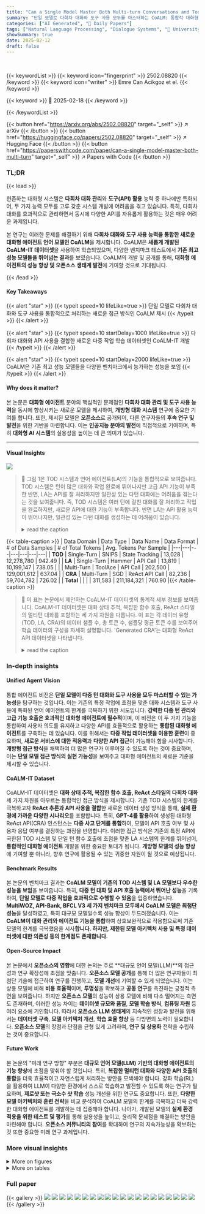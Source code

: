 ```yaml
---
title: "Can a Single Model Master Both Multi-turn Conversations and Tool Use? CoALM: A Unified Conversational Agentic Language Model"
summary: "단일 모델로 다회차 대화와 도구 사용 모두를 마스터하는 CoALM: 통합적 대화형 에이전트 언어 모델"
categories: ["AI Generated", "🤗 Daily Papers"]
tags: ["Natural Language Processing", "Dialogue Systems", "🏢 University of Illinois Urbana-Champaign",]
showSummary: true
date: 2025-02-12
draft: false
---
```


<br>

{{< keywordList >}}
{{< keyword icon="fingerprint" >}} 2502.08820 {{< /keyword >}}
{{< keyword icon="writer" >}} Emre Can Acikgoz et el. {{< /keyword >}}
 
{{< keyword >}} 🤗 2025-02-18 {{< /keyword >}}
 
{{< /keywordList >}}

{{< button href="https://arxiv.org/abs/2502.08820" target="_self" >}}
↗ arXiv
{{< /button >}}
{{< button href="https://huggingface.co/papers/2502.08820" target="_self" >}}
↗ Hugging Face
{{< /button >}}
{{< button href="https://paperswithcode.com/paper/can-a-single-model-master-both-multi-turn" target="_self" >}}
↗ Papers with Code
{{< /button >}}




### TL;DR


{{< lead >}}

현존하는 대화형 시스템은 **다회차 대화 관리**와 **도구(API) 활용** 능력 중 하나에만 특화되어, 두 가지 능력 모두를 고루 갖춘 시스템 개발에 어려움을 겪고 있습니다. 특히, 다회차 대화를 효과적으로 관리하면서 동시에 다양한 API를 자유롭게 활용하는 것은 매우 어려운 과제입니다.

본 연구는 이러한 문제를 해결하기 위해 **다회차 대화와 도구 사용 능력을 통합한 새로운 대화형 에이전트 언어 모델인 CoALM**을 제시합니다.  CoALM은 **새롭게 개발된 CoALM-IT 데이터셋**을 사용하여 학습되었으며, 다양한 벤치마크 테스트에서 **기존 최고 성능 모델들을 뛰어넘는 결과**를 보였습니다.  CoALM의 개발 및 공개를 통해, **대화형 에이전트의 성능 향상 및 오픈소스 생태계 발전**에 기여할 것으로 기대됩니다.

{{< /lead >}}


#### Key Takeaways

{{< alert "star" >}}
{{< typeit speed=10 lifeLike=true >}} 단일 모델로 다회차 대화와 도구 사용을 통합적으로 처리하는 새로운 접근 방식인 CoALM 제시 {{< /typeit >}}
{{< /alert >}}

{{< alert "star" >}}
{{< typeit speed=10 startDelay=1000 lifeLike=true >}} 다회차 대화와 API 사용을 결합한 새로운 다중 작업 학습 데이터셋인 CoALM-IT 개발 {{< /typeit >}}
{{< /alert >}}

{{< alert "star" >}}
{{< typeit speed=10 startDelay=2000 lifeLike=true >}} CoALM은 기존 최고 성능 모델들을 다양한 벤치마크에서 능가하는 성능을 보임 {{< /typeit >}}
{{< /alert >}}

#### Why does it matter?
본 논문은 **대화형 에이전트** 분야의 핵심적인 문제점인 **다회차 대화 관리 및 도구 사용 능력**을 동시에 향상시키는 새로운 모델을 제시하여, **개방형 대화 시스템** 연구에 중요한 기여를 합니다.  또한, 제시된 모델은 **오픈소스**로 공개되어, 다른 연구자들의 **후속 연구 및 발전**을 위한 기반을 마련합니다. 이는 **인공지능 분야의 발전**에 직접적으로 기여하며, 특히 **대화형 AI 시스템**의 실용성을 높이는 데 큰 의미가 있습니다. 

------
#### Visual Insights



![](https://arxiv.org/html/2502.08820/x1.png)

> 🔼 그림 1은 TOD 시스템과 언어 에이전트(LA)의 기능을 통합적으로 보여줍니다. TOD 시스템은 턴이 많은 대화와 작업 완료에 뛰어나지만 고급 API 기능이 부족한 반면, LA는 API를 잘 처리하지만 일관성 있는 다턴 대화에는 어려움을 겪는다는 것을 보여줍니다.  즉, TOD 시스템은 여러 턴에 걸친 대화를 잘 처리하고 작업을 완료하지만, 새로운 API에 대한 기능이 부족합니다. 반면 LA는 API 활용 능력이 뛰어나지만,  일관성 있는 다턴 대화를 생성하는 데 어려움이 있습니다.
> <details>
> <summary>read the caption</summary>
> Figure 1: Unifying Capabilities of TOD Systems and LAs. TOD systems excel in multi-turn conversations and task completion but lack advanced API capabilities, while LA handle APIs well but struggle with coherent multi-turn dialogue.
> </details>





{{< table-caption >}}
| Data Domain | Data Type | Data Name | Data Format | # of Data Samples | # of Total Tokens | Avg. Tokens Per Sample |
|---|---|---|---|---|---|---|
| **TOD** | Single-Turn | SNIPS | State Tracking | 13,028 | 12,278,780 | 942.49 |
| **LA** | Single-Turn | Hammer | API Call | 13,819 | 10,199,147 | 738.05 |
|  | Multi-Turn | ToolAce | API Call | 202,500 | 129,001,612 | 637.04 |
| **CRA** | Multi-Turn | SGD | ReAct API Call | 82,236 | 59,704,782 | 726.02 |
| **Total** |  |  |  | 311,583 | 211,184,321 | 760.90 |{{< /table-caption >}}

> 🔼 이 표는 논문에서 제안하는 CoALM-IT 데이터셋의 통계적 세부 정보를 보여줍니다.  CoALM-IT 데이터셋은 대화 상태 추적, 복잡한 함수 호출, ReAct 스타일의 멀티턴 대화를 포함하는 세 가지 차원을 다룹니다.  이 표는 각 데이터 유형(TOD, LA, CRA)의 데이터 샘플 수, 총 토큰 수, 샘플당 평균 토큰 수를 보여주어 학습 데이터의 구성을 자세히 설명합니다.  'Generated CRA'는 대화형 ReAct API 데이터셋을 나타냅니다.
> <details>
> <summary>read the caption</summary>
> Table 1: CoALM-IT Dataset Details. Statistical details of our proposed CoALM-IT dataset showcasing the training mixtures. Generated CRA denotes the Conversational ReAct API dataset.
> </details>





### In-depth insights


#### Unified Agent Vision
통합 에이전트 비전은 **단일 모델이 다중 턴 대화와 도구 사용을 모두 마스터할 수 있는 가능성**을 탐구하는 것입니다. 이는 기존의 특정 작업에 초점을 맞춘 대화 시스템과 도구 사용에 특화된 언어 에이전트의 한계를 극복하기 위한 시도입니다.  **강력한 다중 턴 관리와 고급 기능 호출은 효과적인 대화형 에이전트에 필수적**이며, 이 비전은 이 두 가지 기능을 통합하여 사용자 의도를 유지하고 다양한 API를 효율적으로 활용하는 **통합된 대화형 에이전트**를 구축하는 데 있습니다. 이를 위해서는 **다중 작업 데이터셋을 이용한 훈련**이 중요하며,  **새로운 서비스에 대한 적응력**과 **다양한 API 접근**이 가능해야 함을 시사합니다.  **개방형 접근 방식**을 채택하여  더 많은 연구가 이루어질 수 있도록 하는 것이 중요하며, 이는 **단일 모델 접근 방식의 실현 가능성**을 보여주고 대화형 에이전트의 새로운 기준을 제시할 수 있습니다.

#### CoALM-IT Dataset
CoALM-IT 데이터셋은 **대화 상태 추적, 복잡한 함수 호출, ReAct 스타일의 다회차 대화** 세 가지 차원을 아우르는 통합적인 접근 방식을 제시합니다.  기존 TOD 시스템의 한계를 극복하고자 **ReAct 추론과 API 사용을 결합**한 새로운 데이터 생성 방식을 통해,  **실제 환경에 가까운 다양한 시나리오**를 포함합니다. 특히, **GPT-4를 활용**하여 생성된 대화형 ReAct API(CRA) 인스턴스는 **다중 사고 단계를 통합**하여, 모델이 API 호출 여부 및 사용자 응답 여부를 결정하는 과정을 반영합니다.  이러한 접근 방식은 기존의 특정 API에 국한된 TOD 시스템 및 단일 턴 함수 호출에 초점을 맞춘 LA 시스템의 한계를 뛰어넘어, **통합적인 대화형 에이전트** 개발을 위한 중요한 토대가 됩니다.  **개방형 모델의 성능 향상**에 기여할 뿐 아니라, 향후 연구에 활용될 수 있는 귀중한 자원이 될 것으로 예상됩니다.

#### Benchmark Results
본 논문의 벤치마크 결과는 **CoALM 모델이 기존의 TOD 시스템 및 LA 모델보다 우수한 성능을 보임**을 보여줍니다. 특히, **다중 턴 대화 및 API 호출 능력에서 뛰어난 성능**을 기록하여, **단일 모델로 다중 작업을 효과적으로 수행할 수 있음**을 입증하였습니다.  **MultiWOZ, API-Bank, BFCL V3 세 가지 벤치마크 모두에서 CoALM 모델은 최첨단 성능**을 달성하였고, 특히 대규모 모델일수록 성능 향상이 두드러졌습니다. 이는 **CoALM이 대화 관리와 에이전트 기능을 통합**하여 상호보완적으로 작용함으로써 기존 모델의 한계를 극복했음을 시사**합니다. 하지만, 제한된 모델 아키텍처 사용 및 특정 데이터셋에 대한 의존성 등의 한계점도 존재합니다.**

#### Open-Source Impact
본 논문에서 **오픈소스의 영향**에 대한 논의는 주로 **대규모 언어 모델(LLM)**의 접근성과 연구 확장성에 초점을 맞춥니다.  **오픈소스 모델 공개**를 통해 더 많은 연구자들이 최첨단 기술에 접근하여 연구를 진행하고, **모델 개선**에 기여할 수 있게 되었습니다. 이는 상용 모델에 비해 **비용 효율적**이며, **투명성**을 확보하고 **공동 연구**를 촉진하는 긍정적 측면을 보여줍니다.  하지만 **오픈소스 모델**의 성능이 상용 모델에 비해 다소 떨어지는 측면도 존재하며, 이러한 성능 차이는  **데이터셋 규모와 품질**, **모델 학습 방식**, **컴퓨팅 자원** 등 여러 요소에 기인합니다. 따라서 **오픈소스 LLM 생태계**의 지속적인 성장과 발전을 위해서는 **데이터셋 구축**, **모델 아키텍처 개선**, **학습 효율 향상** 등 다방면의 노력이 필요합니다. **오픈소스 모델**의 장점과 단점을 균형 있게 고려하여, **연구 및 상용화** 전략을 수립하는 것이 중요합니다.

#### Future Work
본 논문의 "미래 연구 방향" 부분은 **대규모 언어 모델(LLM) 기반의 대화형 에이전트의 기능 향상**에 초점을 맞춰야 할 것입니다.  특히, **복잡한 멀티턴 대화와 다양한 API 호출의 통합**을 더욱 효율적이고 자연스럽게 처리하는 방안을 모색해야 합니다.  강화 학습(RL)을 활용하여 LLM이 다양한 환경에서 스스로 학습하고 발전할 수 있도록 하는 연구가 필요하며, **제로샷 또는 극소수 샷 학습** 성능 개선을 위한 연구도 중요합니다.  또한, **다양한 모델 아키텍처와 훈련 전략**을 비교 분석하여 CoALM 모델의 한계를 극복하고 더욱 강력한 대화형 에이전트를 개발하는 데 집중해야 합니다.  나아가, 개발된 모델의 **실제 환경 적용을 위한 테스트 및 평가**를 통해 실용성을 높이고, 윤리적 문제점을 해결하는 방안을 마련해야 합니다.  **오픈소스 커뮤니티의 참여**를 확대하여 연구의 지속가능성을 확보하는 것 또한 중요한 미래 연구 과제입니다.


### More visual insights

<details>
<summary>More on figures
</summary>


![](https://arxiv.org/html/2502.08820/x2.png)

> 🔼 그림 2는 CoALM 파이프라인의 개요를 보여줍니다. 데이터 변환 과정과 미세 조정 프레임워크를 보여주는 데 중점을 둡니다. 위쪽 세 줄은 데이터 변환 과정을 나타내며, 오른쪽에는 해당 예시가 나와 있습니다. 각 훈련 샘플에서 녹색 텍스트는 지시어 샘플의 입력 구성 요소를 강조하고, 보라색 텍스트는 미세 조정 중에 최적화된 대상 출력을 나타냅니다. 자세한 내용은 그림 4~7을 참조하십시오.
> <details>
> <summary>read the caption</summary>
> Figure 2: Overview of the CoALM Pipeline. This figure illustrates our dataset generation and fine-tuning framework. The top three rows depict the data transformation processes, along with a corresponding sample shown on the right. In each training sample, green text highlights the input components of the instruction sample, while purple text indicates the target outputs optimized during fine-tuning. For detailed examples, refer to Figures 4 - 7.
> </details>



![](https://arxiv.org/html/2502.08820/x3.png)

> 🔼 그림 3은 CoALM 모델과 다른 기준 모델들의 함수 호출 성능을 API-Bank L1(위쪽) 및 BFCL V3 병렬 함수 호출(아래쪽) 벤치마크에서 비교 분석한 결과를 보여줍니다.  API-Bank L1은 단일 함수 호출, BFCL V3는 병렬 함수 호출 시나리오를 평가합니다. 이 그림은 각 모델의 출력 결과와 정답을 제시하여, CoALM 모델이 다른 모델들에 비해 일관되게 우수한 성능을 보임을 시각적으로 보여줍니다.  특히, 다른 모델들이 구문 오류, 함수 누락, 잘못된 값 등의 문제를 보이는 반면, CoALM은 정확한 함수 호출과 매개변수를 제공하여 정답을 생성합니다.
> <details>
> <summary>read the caption</summary>
> Figure 3: Error Analysis of Function-Calling Results. Illustrated performance comparison on function calling benchmarks API-Bank L1 (top) and BFCL V3 parallel function call (bottom). Results demonstrate CoALM’s consistent performance compared to other baselines.
> </details>



</details>




<details>
<summary>More on tables
</summary>


{{< table-caption >}}
| Method | Success | JGA |
|---|---|---|
| CoALM 8B (ours) | 51.6 | 30.4 |
| CoALM 70B (ours) | 69.4 | 43.8 |
| CoALM 405B (ours)<sup>*</sup> | 66.7 | 38.8 |
| Hammer 2.0 7B | 23.5 | 21.7 |
| ToolAce | 18.0 | 34.4 |
| Granite-20B-Code | 10.7 | 21.8 |
| CodeActAgent | 9.5 | 20.2 |
| Llama 3.1 8B Instruct | 19.9 | 26.3 |
| Llama 3.3 70B Instruct | 67.6 | 40.8 |
| Mistral-7B-Instruct-v0.3 | 31.2 | 27.0 |
| FNCTOD [Li et al. (2024)](<https://arxiv.org/pdf/2502.08820.pdf>) | 44.4 | 37.9 |
| NC-Latent-TOD [King and Flanigan (2024)](<https://arxiv.org/pdf/2502.08820.pdf>) | 68.3 | 39.7 |
| GPT 3.5 Turbo [Hudeček and Dusek (2023)](<https://arxiv.org/pdf/2502.08820.pdf>) | - | 13.5 |
| GPT4o-mini | 69.9 | 38.4 |
| GPT4o | 75.5 | 36.9 |{{< /table-caption >}}
> 🔼 표 2는 MultiWOZ 2.4 대화 벤치마크에서 다양한 모델들의 성능을 비교 분석한 결과를 보여줍니다. MultiWOZ 2.4는 호텔 예약, 식당 예약, 교통편 예약 등 여러 도메인에 걸친 복잡한 대화 시나리오를 포함하고 있습니다.  표에는 각 모델의 성공률(Success)과 공동 목표 달성률(JGA)이 제시되어 있으며, 가장 높은 점수는 굵은 글씨체로 강조 표시되어 있습니다.  CoALM 405B 모델의 경우 아직 훈련이 완료되지 않은 중간 지점(checkpoint)의 결과이므로, (*) 표시로 구분되어 있습니다.
> <details>
> <summary>read the caption</summary>
> Table 2: MultiWOZ 2.4 Benchmark Results. Performance comparison across models on MultiWOZ 2.4 dialogue benchmark. Best scores are highlighted with bold. The asterisk (*) on CoALM 405B denotes the checkpoint from one completed epoch, as the model is still under training.
> </details>

{{< table-caption >}}
| Model | Rouge-L* (L-1) | Rouge-L* (L-2) | Rouge-1 (L-1) | Rouge-1 (L-2) | Rouge-2 (L-1) | Rouge-2 (L-2) | BLEU-4 (L-1) | BLEU-4 (L-2) |
|---|---|---|---|---|---|---|---|---|
| CoALM 8B (ours) | 92.8 | 81.9 | 94.1 | 81.2 | 91.9 | 76.4 | 89.4 | 69.7 |
| CoALM 70B (ours) | 92.7 | 83.2 | 94.5 | 82.7 | 92.5 | 78.9 | 89.5 | 72.4 |
| CoALM 405B (ours)* | 93.4 | 77.8 | 94.5 | 77.1 | 92.4 | 71.9 | 90.3 | 64.4 |
| Llama 3.1 8B Instruct | 72.7 | 75.2 | 84.0 | 81.4 | 79.8 | 76.3 | 62.3 | 65.1 |
| Qwen2.5 7B Instruct | 84.3 | 73.9 | 88.9 | 78.5 | 84.6 | 71.2 | 76.4 | 64.2 |
| Hammer 2.0 7B | 90.1 | 74.0 | 92.3 | 74.1 | 89.9 | 68.5 | 85.4 | 58.4 |
| ToolAce | 81.5 | 63.6 | 88.8 | 71.3 | 85.0 | 63.0 | 76.1 | 67.0 |
| Granite-20B-Code | 60.3 | 45.7 | 64.7 | 48.9 | 59.5 | 43.4 | 43.8 | 29.3 |
| Fnc-TOD 13B | 3.9 | 3.3 | 22.1 | 23.4 | 8.0 | 9.2 | 1.5 | 1.1 |
| LDST | 8.3 | 7.1 | 12.8 | 11.6 | 2.7 | 2.4 | 6.2 | 5.7 |
| tod-zero-bqag3oyb | 3.7 | 4.2 | 11.5 | 12.4 | 1.1 | 2.2 | 1.0 | 0.9 |
| nc-latent-tod-step-2 | 3.2 | 3.2 | 14.3 | 13.3 | 3.2 | 1.5 | 0.8 | 0.8 |{{< /table-caption >}}
> 🔼 본 표는 API-Bank 기능 호출 벤치마크에서 다양한 모델의 성능을 비교 분석한 결과를 보여줍니다.  MultiWOZ와 달리 API 호출에 초점을 맞춘 API-Bank 데이터셋을 사용하여 각 모델의 기능 호출 정확도를 평가합니다.  Rouge-L, Rouge-1, Rouge-2, BLEU-4 지표를 사용하여 모델의 성능을 다각적으로 평가하며,  최고 점수는 굵은 글씨체로, 두 번째로 높은 점수는 밑줄 친 글씨체로 표시됩니다.  CoALM 405B 모델은 아직 훈련 중이므로 한 에포크 완료 시점의 결과만 제시됩니다.
> <details>
> <summary>read the caption</summary>
> Table 3: API-Bank Benchmark Results. Performance comparison across models on API-Bank function calling benchmark. Best scores are highlighted with bold and the second-best results are underlined. The asterisk (*) on CoALM 405B denotes one completed epoch, as the model is still in the training process.
> </details>

{{< table-caption >}}
| Model | Overall Acc | Non-Live AST Acc | Non-Live Exec Acc | Live Acc | Multi Turn Acc | Relevance Detection | Irrelevance Detection |
|---|---|---|---|---|---|---|---| 
| Mistral-7B-Instruct-v0.3 | 38.35% | 56.33% | 63.77% | 57.31% | 0.25% | 77.78% | 41.84% |
| Llama-3.1-8B-Instruct | 49.84% | 84.25% | 79.75% | 60.33% | 10.25% | 75.61% | 47.92% |
| Llama-3.3-70B-Instruct | 51.36% | 84.85% | 90.05% | 62.51% | 7.25% | 95.12% | 48.33% |
| ToolAce | 52.55% | 82.19% | 86.98% | 71.08% | 0.88% | 70.73% | 87.29% |
| Hammer2.0-7b | 52.13% | 86.94% | 83.66% | 71.17% | 0.38% | 95.12% | 73.20% |
| Llama-3.1-405B-Instruct | 56.38% | 89.71% | 84.70% | 70.77% | 11.75% | 88.89% | 70.86% |
| GPT-4o-mini (2024-07-18) | 59.40% | 86.52% | 85.05% | 73.26% | 19.00% | 78.05% | 76.97% |
| GPT-4o (2024-08-06) | 59.83% | 70.08% | 60.79% | 76.41% | 34.62% | 51.22% | 87.34% |
| CoALM 8B (ours) | 54.11% | 85.17% | 78.61% | 72.59% | 7.00% | 77.78% | 83.00% |
| CoALM 70B (ours) | 60.49% | 82.94% | 81.36% | 72.19% | 26.25% | 72.22% | 85.36% |
| CoALM 405B (ours)<sup>∗</sup> | 63.34% | 90.46% | 84.75% | 74.59% | 28.25% | 100.00% | 72.26% |{{< /table-caption >}}
> 🔼 표 4는 BFCL V3 기능 호출 벤치마크에 대한 성능 비교 결과를 보여줍니다.  CoALM 모델이 다른 모델들에 비해 우수한 성능을 보이는 것을 보여주는 표입니다.  특히, CoALM 405B는 아직 학습이 완료되지 않은 상태임에도 불구하고 상위권 성능을 기록하고 있습니다.  표에는 정확도, AST 정확도, 실행 가능한 함수 정확도, 다중 턴 정확도, 관련성 감지, 무관성 감지 등 여러 지표가 포함되어 있습니다. 가장 좋은 결과는 굵게 표시하고, 두 번째로 좋은 결과는 밑줄이 그어져 있습니다.
> <details>
> <summary>read the caption</summary>
> Table 4: BFCL V3 Benchmark Results. Performance comparison on the BFCL V3 function-calling benchmark. The best results are highlighted in bold, while the second-best results are underlined. The asterisk (*) on CoALM 405B denotes one completed epoch, as the model continues training.
> </details>

{{< table-caption >}}
| Model | TOD Task |  | Function Calling Tasks |  |  |  | 
|---|---|---|---|---|---|---| 
|  | **MultiWOZ 2.4** |  | **API-Bank** |  | **BFCL-V3** |  | 
|  | **Success** | **DST** | **Rouge-L1** | **Rouge-L2** | **Overall Success** |  | 
| Llama 3.1 8B Instruct | 19.9 | 26.3 | 72.7 | 75.2 | 49.8 |  | 
|  + CoALM-IT w/o LA | 46.0 (26.1 ↑, 5.6 ↓) | 28.5 (2.2 ↑, 1.9 ↓) | 45.5 (27.2 ↓, 47.3 ↓) | 48.8 (26.4 ↓, 33.1 ↓) | 35.4 (14.4 ↓, 18.3 ↓) |  | 
|  + CoALM-IT w/o TOD | 42.0 (22.1 ↑, 9.6 ↓) | 19.4 (6.9 ↓, 11.0 ↓) | 92.7 (20.0 ↑, 0.1 ↓) | 78.9 (13.7 ↑, 3.0 ↓) | 54.1 (4.3 ↑, 0.4 ↑) |  | 
|  + CoALM-IT w/o CRA | 50.0 (30.1 ↑, 1.6 ↓) | **34.5** (8.2 ↑, 4.1 ↑) | 91.3 (18.6 ↑, 1.5 ↓) | 78.8 (3.6 ↑, 3.1 ↓) | **56.6** (10.6 ↑, 2.9 ↑) |  | 
| CoALM 8B | **51.6** | 30.4 | **92.8** | **81.9** | 53.7 |  | {{< /table-caption >}}
> 🔼 표 5는 CoALM 미세 조정 중 특정 도메인 데이터셋을 제외했을 때의 영향을 보여주는 실험 결과를 보여줍니다.  'w/o'는 미세 조정 중 해당 데이터셋을 제외했음을 나타냅니다. 각 행은 기준 모델(Llama) 및 최종 모델(CoALM)과 비교하여 성능 변화를 보여줍니다. 괄호 안의 값은 Llama 모델과 CoALM 모델의 성능 변화를 각각 나타냅니다. 성능 향상은 녹색으로, 성능 저하는 빨간색으로 표시됩니다.  즉, 이 표는 CoALM 모델의 성능에 각 데이터셋(TOD, LA, CRA)이 얼마나 기여하는지를 정량적으로 보여주는 표입니다. 
> <details>
> <summary>read the caption</summary>
> Table 5: Dataset Domain Effects. Experimental results highlighting the impact of excluding specific domain datasets during CoALM fine-tuning. w/o indicates excluding the corresponding dataset during fine-tuning. Each row displays performance changes in parentheses with respect to base model (Llama) and final model (CoALM), i.e. (ΔΔ\Deltaroman_Δ Llama, ΔΔ\Deltaroman_Δ CoALM). Performance gains are highlighted in green, while drops are marked in red.
> </details>

{{< table-caption >}}
| User | Thought1 | API | API Input Arguments | API Result | Thought2 | System |
|---|---|---|---|---|---|---|
| You are an advanced AI assistant specializing in conversational dialogues. |  |  |  |  |  |  |
| You have access to a variety of services and APIs to assist users with their requests and your goal is to provide helpful and informative responses to user queries and commands. |  |  |  |  |  |  |
| You can interact with multiple services and APIs to fulfill user requests. |  |  |  |  |  |  |
| Your responses should be natural, informative, and tailored to the user’s needs. |  |  |  |  |  |  |
| # Task Information: |  |  |  |  |  |  |
| - You are asked to create a dataset in the format: User - Thought1 - API - API Input Arguments - API Result - Thought2 - System, or User - Thought - System. |  |  |  |  |  |  |
| - For the given # User Input, generate a multi-turn dialogue that follows this format, with each turn exhibiting realistic context reasoning, thought processes, and API interaction where applicable. |  |  |  |  |  |  |
| - The dialogues should be converted to follow a specific # Output Format, which includes reasoning on whether an API call is needed or if the system can respond directly. |  |  |  |  |  |  |
| - If the system decides that an API call is necessary, use this format: User - Thought1 - API - API Input Arguments - API Result - Thought2 - System. |  |  |  |  |  |  |
| - Call the right API from # Avaliable Functions and provide the necessary input arguments to fulfill the user’s request. |  |  |  |  |  |  |
| - If you think a function argument is not necessary, you can skip it. Don’t provide unnecessary arguments and None values. |  |  |  |  |  |  |
| - Ensure that the API calls are used logically and that the dialogue remains coherent and natural throughout the exchange. |  |  |  |  |  |  |
| - If the system determines that an API call is not necessary, use this format: User - Thought - System. |  |  |  |  |  |  |
| - Include intermediate thoughts where appropriate to capture the model’s internal reasoning, and clearly separate the different components of the format. |  |  |  |  |  |  |
| # Available Functions: |  |  |  |  |  |  |
| 1. CheckBalance(account_type) |  |  |  |  |  |  |
| 2. TransferMoney(account_type, amount, recipient_account_name) |  |  |  |  |  |  |
| . |  |  |  |  |  |  |
| . |  |  |  |  |  |  |
| . |  |  |  |  |  |  |
| 52. FindAttractions(location) |  |  |  |  |  |  |
| 53. GetWeather(city) |  |  |  |  |  |  |
| # Output Format: |  |  |  |  |  |  |
| - If an API Call is Needed: |  |  |  |  |  |  |
|  User: [User Input] |  |  |  |  |  |  |
|  Thought1: [I need to call an API] |  |  |  |  |  |  |
|  API Name: [API Call Name: CheckBalance(), TransferMoney(),..., FindAttractions(), GetWeather()] |  |  |  |  |  |  |
|  API Input: [The input parameters for the API] |  |  |  |  |  |  |
|  API Result: [API output result] |  |  |  |  |  |  |
|  Thought2: [2nd thought after API Result that ensure if the information is enough before the system response] |  |  |  |  |  |  |
|  System: [Your system response here] |  |  |  |  |  |  |
| - If an API Call is Not Needed: |  |  |  |  |  |  |
|  User: [User Input] |  |  |  |  |  |  |
|  Thought: [I don’t need an API and I want to respond to the user] |  |  |  |  |  |  |
|  System: [Your system response here] |  |  |  |  |  |  |
| Below is an example of the format: |  |  |  |  |  |  |
| # Example: |  |  |  |  |  |  |
| User: Add Don and Sherri to my "Meditate to Sounds of Nature" playlist. | Thought1: The user wants to add two artists to a specific playlist. I’ll need to extract the playlist name and the artists’ names. | API Name: AddToPlaylist | API Input: 'playlist_name': 'Meditate to Sounds of Nature', 'artists': Don Sherri | API Result: 'status': 'success', 'message': 'Don and Sherri have been added to your playlist.' | Thought2: The API call was successful, and the artists were added to the playlist. I need to inform the user about this. | System: Don and Sherri have been successfully added to your "Meditate to Sounds of Nature" playlist. Enjoy your music! |
| User: Thank you for adding them. I think I can add more songs to the playlist. | Thought: I don’t need an API call for that, I want to respond to the user. |  |  |  |  | System: Would you like to add more songs? |
| User: Yes, please add "Calm River" to the playlist. | Thought1: The user wants to add another song to the playlist. I’ll note the song title and proceed with the request. | API Name: AddToPlaylist | API Input: 'playlist_name': 'Meditate to Sounds of Nature', 'songs': Calm River | API Result: 'status': 'success', 'message': 'Calm River has been added to your playlist.' | Thought2: The song was successfully added. I should let the user know. | System: "Calm River" has been successfully added to your "Meditate to Sounds of Nature" playlist. Would you like to do anything else? |
| User: No, that’s all for now. Thank you! | Thought: The user is satisfied and doesn’t need further assistance. I should acknowledge their gratitude. |  |  |  |  | System: You’re welcome! If you need anything else, feel free to ask. Enjoy your relaxing music! |
| # User Input: |  |  |  |  |  |  |{{< /table-caption >}}
> 🔼 이 표는 논문의 4.1절 '대화형 에이전트 데이터셋 생성'에서 사용된, GPT-4를 이용해 생성된 SGD(Stochastic Gradient Descent) 파인튜닝 샘플 생성을 위한 API 기반 대화 프롬프트를 보여줍니다.  표에는 모든 대화에서 사용된 함수만 포함되어 있으며, 함수의 개수가 많기 때문에 모든 함수를 다 포함하지는 않았습니다.  프롬프트는 사용자의 질의에 대한 응답을 생성하기 위해 다양한 API와 상호작용하는 방법을 모델에게 가르치는 것을 목표로 합니다.  여기에는 사용자의 의도를 파악하고, 적절한 API를 선택하고, 필요한 인수를 제공하는 방법, 그리고 일관성 있고 자연스러운 대화를 유지하는 방법 등이 포함됩니다.  결과적으로, 이 프롬프트는 다양한 대화 시나리오를 생성하여 모델의 대화 능력과 API 활용 능력을 향상시키는 데 도움이 됩니다.
> <details>
> <summary>read the caption</summary>
> Table 6: API-driven conversation prompt to generate SGD fine-tuning samples with GPT4-o. Only functions used across all dialogues are included due to their large number.
> </details>

</details>




### Full paper

{{< gallery >}}
<img src="paper_images/1.png" class="grid-w50 md:grid-w33 xl:grid-w25" />
<img src="paper_images/2.png" class="grid-w50 md:grid-w33 xl:grid-w25" />
<img src="paper_images/3.png" class="grid-w50 md:grid-w33 xl:grid-w25" />
<img src="paper_images/4.png" class="grid-w50 md:grid-w33 xl:grid-w25" />
<img src="paper_images/5.png" class="grid-w50 md:grid-w33 xl:grid-w25" />
<img src="paper_images/6.png" class="grid-w50 md:grid-w33 xl:grid-w25" />
<img src="paper_images/7.png" class="grid-w50 md:grid-w33 xl:grid-w25" />
<img src="paper_images/8.png" class="grid-w50 md:grid-w33 xl:grid-w25" />
<img src="paper_images/9.png" class="grid-w50 md:grid-w33 xl:grid-w25" />
<img src="paper_images/10.png" class="grid-w50 md:grid-w33 xl:grid-w25" />
<img src="paper_images/11.png" class="grid-w50 md:grid-w33 xl:grid-w25" />
<img src="paper_images/12.png" class="grid-w50 md:grid-w33 xl:grid-w25" />
<img src="paper_images/13.png" class="grid-w50 md:grid-w33 xl:grid-w25" />
<img src="paper_images/14.png" class="grid-w50 md:grid-w33 xl:grid-w25" />
<img src="paper_images/15.png" class="grid-w50 md:grid-w33 xl:grid-w25" />
<img src="paper_images/16.png" class="grid-w50 md:grid-w33 xl:grid-w25" />
<img src="paper_images/17.png" class="grid-w50 md:grid-w33 xl:grid-w25" />
<img src="paper_images/18.png" class="grid-w50 md:grid-w33 xl:grid-w25" />
<img src="paper_images/19.png" class="grid-w50 md:grid-w33 xl:grid-w25" />
<img src="paper_images/20.png" class="grid-w50 md:grid-w33 xl:grid-w25" />
{{< /gallery >}}